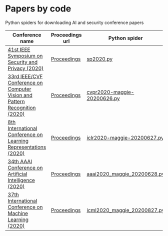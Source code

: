 # Papers by code
Python spiders for downloading AI and security conference papers

|Conference name|Proceedings url|Python spider|Notes|
|---------------------|-------------------|---------------------|-----|
|[41st IEEE Symposium on Security and Privacy (2020)](http://www.ieee-security.org/TC/SP2020/index.html)|[Proceedings](https://www.computer.org/csdl/proceedings/sp/2020/1dAAQaOrrva)|[sp2020.py](https://github.com/xieldy/Papersbycode/blob/master/sp2020.py)|104 papers|
|[33rd IEEE/CVF Conference on Computer Vision and Pattern Recognition (2020)](http://cvpr2020.thecvf.com/)|[Proceedings](http://openaccess.thecvf.com/CVPR2020.py)|[cvpr2020-maggie-20200626.py](https://github.com/MaggieHMD/Papersbycode/blob/master/cvpr2020-maggie-20200626.py)|1467 papers|
|[8th International Conference on Learning Representations (2020)](https://iclr.cc/Conferences/2020)|[Proceedings](https://iclr.cc/virtual_2020/papers.html?filter=keywords&search=)|[iclr2020-maggie-20200627.py](https://github.com/MaggieHMD/Papersbycode/blob/master/iclr2020-maggie-20200627.py)|687 papers|
|[34th AAAI Conference on Artificial Intelligence (2020)](https://aaai.org/Conferences/AAAI-20/)|[Proceedings](https://aaai.org/Library/AAAI/aaai20contents.php)|[aaai2020_maggie_20200628.py](https://github.com/MaggieHMD/Papersbycode/blob/master/aaai2020_maggie_20200628.py)|1591 papers|
|[37th International Conference on Machine Learning (2020)](https://icml.cc/Conferences/2020)|[Proceedings](https://icml.cc/virtual/2020/papers.html?filter=keywords)|[icml2020_maggie_20200827.py](https://github.com/MaggieHMD/Papersbycode/blob/master/icml2020_maggie_20200827.py)|1084 papers|
